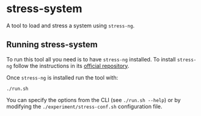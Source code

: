 # stress-system

A tool to load and stress a system using `stress-ng`.



## Running stress-system

To run this tool all you need is to have `stress-ng` installed. To install `stress-ng` follow the instructions in its [official repository](https://github.com/ColinIanKing/stress-ng).

Once `stress-ng` is installed run the tool with:

```shell
./run.sh
```

You can specify the options from the CLI (see `./run.sh --help`) or by modifying the `./experiment/stress-conf.sh` configuration file.



